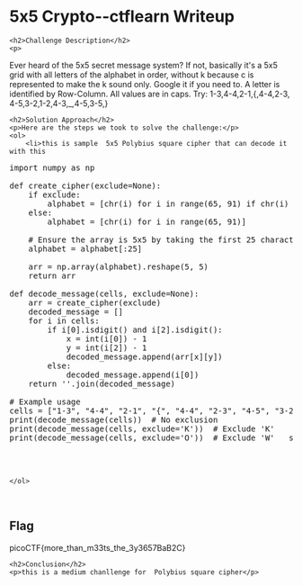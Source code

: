  

<!DOCTYPE html>
<html>
 
<body>
    <h1>5x5 Crypto--ctflearn  Writeup </h1>

    <h2>Challenge Description</h2>
    <p> 
Ever heard of the 5x5 secret message system? If not,
 basically it's a 5x5 grid with all letters of the alphabet in order,
 without k because c is represented to make the k sound only. Google it if you need to. 
A letter is identified by Row-Column. All values are in caps. Try: 1-3,4-4,2-1,{,4-4,2-3,
4-5,3-2,1-2,4-3,_,4-5,3-5,}
</p>

    <h2>Solution Approach</h2>
    <p>Here are the steps we took to solve the challenge:</p>
    <ol> 
        <li>this is sample  5x5 Polybius square cipher that can decode it with this 


<pre>
import numpy as np

def create_cipher(exclude=None):
    if exclude:
        alphabet = [chr(i) for i in range(65, 91) if chr(i) != exclude.upper()]
    else:
        alphabet = [chr(i) for i in range(65, 91)]
    
    # Ensure the array is 5x5 by taking the first 25 characters
    alphabet = alphabet[:25]

    arr = np.array(alphabet).reshape(5, 5)
    return arr

def decode_message(cells, exclude=None):
    arr = create_cipher(exclude)
    decoded_message = []
    for i in cells:
        if i[0].isdigit() and i[2].isdigit():
            x = int(i[0]) - 1
            y = int(i[2]) - 1
            decoded_message.append(arr[x][y])
        else:
            decoded_message.append(i[0])
    return ''.join(decoded_message)

# Example usage
cells = ["1-3", "4-4", "2-1", "{", "4-4", "2-3", "4-5", "3-2", "1-2", "4-3", "_", "4-5", "3-5", "}"]
print(decode_message(cells))  # No exclusion
print(decode_message(cells, exclude='K'))  # Exclude 'K'
print(decode_message(cells, exclude='O'))  # Exclude 'W'   sometimes not working code is sample and work for none and k



</pre>
    </ol>
<br>
    <h2>Flag</h2>
    <p class="flag">picoCTF{more_than_m33ts_the_3y3657BaB2C}
</p>

    <h2>Conclusion</h2>
    <p>this is a medium chanllenge for  Polybius square cipher</p>

</body>
</html>
